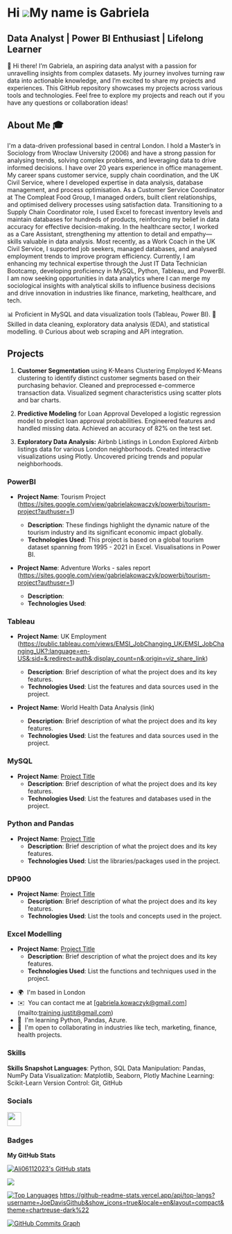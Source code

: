 Hi ![](https://user-images.githubusercontent.com/18350557/176309783-0785949b-9127-417c-8b55-ab5a4333674e.gif)My name is Gabriela
===========================================================================================================================

Data Analyst | Power BI Enthusiast | Lifelong Learner
---------------------------------------------------


👋 Hi there! I’m Gabriela, an aspiring data analyst with a passion for unravelling insights from complex datasets. My journey involves turning raw data into actionable knowledge, and I’m excited to share my projects and experiences. This GitHub repository showcases my projects across various tools and technologies. Feel free to explore my projects and reach out if you have any questions or collaboration ideas!

## About Me 🎓 
I'm a data-driven professional based in central London. I hold a Master’s in Sociology from Wroclaw University (2006) and have a strong passion for analysing trends, solving complex problems, and leveraging data to drive informed decisions. I have over 20 years experience in office management.
My career spans customer service, supply chain coordination, and the UK Civil Service, where I developed expertise in data analysis, database management, and process optimisation. 
As a Customer Service Coordinator at The Compleat Food Group, I managed orders, built client relationships, and optimised delivery processes using satisfaction data. Transitioning to a Supply Chain Coordinator role, I used Excel to forecast inventory levels and maintain databases for hundreds of products, reinforcing my belief in data accuracy for effective decision-making.
In the healthcare sector, I worked as a Care Assistant, strengthening my attention to detail and empathy—skills valuable in data analysis. Most recently, as a Work Coach in the UK Civil Service, I supported job seekers, managed databases, and analysed employment trends to improve program efficiency.
Currently, I am enhancing my technical expertise through the Just IT Data Technician Bootcamp, developing proficiency in MySQL, Python, Tableau, and PowerBI. 
I am now seeking opportunities in data analytics where I can merge my sociological insights with analytical skills to influence business decisions and drive innovation in industries like finance, marketing, healthcare, and tech.


📊 Proficient in MySQL and data visualization tools (Tableau, Power BI). 
🧩 Skilled in data cleaning, exploratory data analysis (EDA), and statistical modelling. 
🌐 Curious about web scraping and API integration. 

## Projects

1. **Customer Segmentation** using K-Means Clustering Employed K-Means clustering to identify distinct customer segments based on their purchasing behavior. Cleaned and preprocessed e-commerce transaction data. Visualized segment characteristics using scatter plots and bar charts.
   
2. **Predictive Modeling** for Loan Approval Developed a logistic regression model to predict loan approval probabilities. Engineered features and handled missing data. Achieved an accuracy of 82% on the test set.
3. **Exploratory Data Analysis:** Airbnb Listings in London Explored Airbnb listings data for various London neighborhoods. Created interactive visualizations using Plotly. Uncovered pricing trends and popular neighborhoods. 


### PowerBI
- **Project Name**: Tourism Project (https://sites.google.com/view/gabrielakowaczyk/powerbi/tourism-project?authuser=1)
  - **Description**: These findings highlight the dynamic nature of the tourism industry and its significant economic impact globally.  
  - **Technologies Used**: This project is based on a global tourism dataset spanning from 1995 - 2021 in Excel. Visualisations in Power BI.
    
- **Project Name**: Adventure Works - sales report (https://sites.google.com/view/gabrielakowaczyk/powerbi/tourism-project?authuser=1)
  - **Description**:
  - **Technologies Used**:

### Tableau
- **Project Name**: UK Employment (https://public.tableau.com/views/EMSI_JobChanging_UK/EMSI_JobChanging_UK?:language=en-US&:sid=&:redirect=auth&:display_count=n&:origin=viz_share_link)
  - **Description**: Brief description of what the project does and its key features.
  - **Technologies Used**: List the features and data sources used in the project.

- **Project Name**: World Health Data Analysis (link)
   - **Description**: Brief description of what the project does and its key features.
   - **Technologies Used**: List the features and data sources used in the project.

### MySQL
- **Project Name**: [Project Title](link-to-project)
  - **Description**: Brief description of what the project does and its key features.
  - **Technologies Used**: List the features and databases used in the project.

### Python and Pandas
- **Project Name**: [Project Title](link-to-project)
  - **Description**: Brief description of what the project does and its key features.
  - **Technologies Used**: List the libraries/packages used in the project.

### DP900
- **Project Name**: [Project Title](link-to-project)
  - **Description**: Brief description of what the project does and its key features.
  - **Technologies Used**: List the tools and concepts used in the project.

### Excel Modelling
- **Project Name**: [Project Title](link-to-project)
  - **Description**: Brief description of what the project does and its key features.
  - **Technologies Used**: List the functions and techniques used in the project.





* 🌍  I'm based in London
* ✉️  You can contact me at [gabriela.kowaczyk@gmail.com] (mailto:training.justit@gmail.com)
* 🧠  I'm learning Python, Pandas, Azure.
* 🤝  I'm open to collaborating in industries like tech, marketing, finance, health projects.

### Skills

**Skills Snapshot Languages**: Python, SQL Data Manipulation: Pandas, NumPy Data Visualization: Matplotlib, Seaborn, Plotly Machine Learning: Scikit-Learn Version Control: Git, GitHub

### Socials

<p align="left"> <a href="https://www.github.com/Ali06112023" target="_blank" rel="noreferrer"> <picture> <source media="(prefers-color-scheme: dark)" srcset="https://raw.githubusercontent.com/danielcranney/readme-generator/main/public/icons/socials/github-dark.svg" /> <source media="(prefers-color-scheme: light)" srcset="https://raw.githubusercontent.com/danielcranney/readme-generator/main/public/icons/socials/github.svg" /> <img src="https://raw.githubusercontent.com/danielcranney/readme-generator/main/public/icons/socials/github.svg" width="32" height="32" /> </picture> </a></p>

### Badges

<b>My GitHub Stats</b>

<a href="http://www.github.com/Ali06112023"><img src="https://github-readme-stats.vercel.app/api?username=Ali06112023&show_icons=true&hide=&count_private=true&title_color=0891b2&text_color=ffffff&icon_color=0891b2&bg_color=1c1917&hide_border=true&show_icons=true" alt="Ali06112023's GitHub stats" /></a>

<a href="http://www.github.com/Ali06112023"><img src="https://github-readme-streak-stats.herokuapp.com/?user=Ali06112023&stroke=ffffff&background=1c1917&ring=0891b2&fire=0891b2&currStreakNum=ffffff&currStreakLabel=0891b2&sideNums=ffffff&sideLabels=ffffff&dates=ffffff&hide_border=true" /></a>

<a href="https://github.com/Ali06112023" align="left"><img src="https://github-readme-stats.vercel.app/api/top-langs?username=Ali06112023&show_icons=true&locale=en&layout=compact&theme=chartreuse-dark%22" alt="Top Languages" /></a>
https://github-readme-stats.vercel.app/api/top-langs?username=JoeDavisGithub&show_icons=true&locale=en&layout=compact&theme=chartreuse-dark%22

<a href="http://www.github.com/Ali06112023"><img src="https://github-readme-activity-graph.cyclic.app/graph?username=Ali06112023&bg_color=1c1917&color=ffffff&line=0891b2&point=ffffff&area_color=1c1917&area=true&hide_border=true&custom_title=GitHub%20Commits%20Graph" alt="GitHub Commits Graph" /></a>



